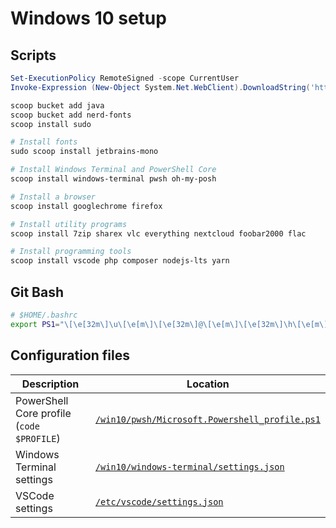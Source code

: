 # Windows 10 setup

## Scripts

```powershell
Set-ExecutionPolicy RemoteSigned -scope CurrentUser
Invoke-Expression (New-Object System.Net.WebClient).DownloadString('https://get.scoop.sh')

scoop bucket add java
scoop bucket add nerd-fonts
scoop install sudo

# Install fonts
sudo scoop install jetbrains-mono

# Install Windows Terminal and PowerShell Core
scoop install windows-terminal pwsh oh-my-posh

# Install a browser
scoop install googlechrome firefox

# Install utility programs
scoop install 7zip sharex vlc everything nextcloud foobar2000 flac

# Install programming tools
scoop install vscode php composer nodejs-lts yarn
```

## Git Bash

```bash
# $HOME/.bashrc
export PS1="\[\e[32m\]\u\[\e[m\]\[\e[32m\]@\[\e[m\]\[\e[32m\]\h\[\e[m\] \[\e[33m\]\w\[\e[m\]\[\e[36m\]\`__git_ps1\`\[\e[m\] "
```

## Configuration files

| Description | Location |
| - | - |
| PowerShell Core profile (`code $PROFILE`) | [`/win10/pwsh/Microsoft.Powershell_profile.ps1`](https://github.com/bramceulemans/pc-setup/blob/master/win10/pwsh/Microsoft.Powershell_profile.ps1) |
| Windows Terminal settings | [`/win10/windows-terminal/settings.json`](https://github.com/bramceulemans/pc-setup/blob/master/win10/windows-terminal/settings.json) |
| VSCode settings | [`/etc/vscode/settings.json`](https://github.com/bramceulemans/pc-setup/blob/master/etc/vscode/settings.json) |